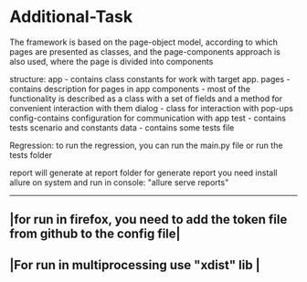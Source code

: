 # Additional-Task

The framework is based on the page-object model, according to which pages are presented as classes,
and the page-components approach is also used, where the page is divided into components

structure:
app - contains class constants for work with target app.
    pages - contains description for pages in app
        components - most of the functionality is described as a class with a set of fields and a method for convenient interaction with them
            dialog - class for interaction with pop-ups
config-contains configuration for communication with app
test - contains tests scenario and constants
    data - contains some tests file


Regression:
to run the regression, you can run the main.py file
or
run the tests folder

report will generate at report folder
for generate report you need install allure on system and run in console:
"allure serve reports"

----------------------------------------------------------------------------------
|for run in firefox, you need to add the token file from github to the config file|
----------------------------------------------------------------------------------
|For run in multiprocessing use "xdist" lib                                      |
----------------------------------------------------------------------------------